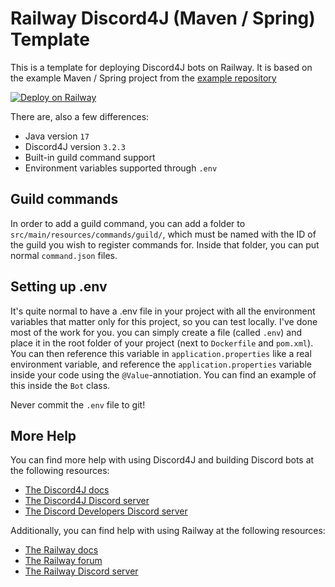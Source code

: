 # Railway Discord4J (Maven / Spring) Template

This is a template for deploying Discord4J bots on Railway. It is based on the example Maven / Spring project from
the [example repository](https://github.com/Discord4J/example-projects)

[![Deploy on Railway](https://railway.app/button.svg)](https://railway.app/template/GnBRzM?referralCode=Lelebees)

There are, also a few differences:

- Java version `17`
- Discord4J version `3.2.3`
- Built-in guild command support
- Environment variables supported through `.env`

## Guild commands

In order to add a guild command, you can add a folder to `src/main/resources/commands/guild/`,
which must be named with the ID of the guild you wish to register commands for.
Inside that folder, you can put normal `command.json` files.

## Setting up .env

It's quite normal to have a .env file in your project with all the environment variables that matter only for this
project,
so you can test locally.
I've done most of the work for you. you can simply create a file (called `.env`) and place it in the root folder of your
project (next to `Dockerfile` and `pom.xml`).
You can then reference this variable in `application.properties` like a real environment variable, and reference
the `application.properties` variable inside your code using the `@Value`-annotiation. You can find an example of this
inside the `Bot` class.

Never commit the `.env` file to git!

## More Help

You can find more help with using Discord4J and building Discord bots at the following resources:

- [The Discord4J docs](https://docs.discord4j.com/)
- [The Discord4J Discord server](https://discord.gg/NxGAeCY)
- [The Discord Developers Discord server](https://discord.gg/discord-developers)

Additionally, you can find help with using Railway at the following resources:

- [The Railway docs](https://docs.railway.app/)
- [The Railway forum](https://community.railway.app/)
- [The Railway Discord server](https://discord.gg/railway)